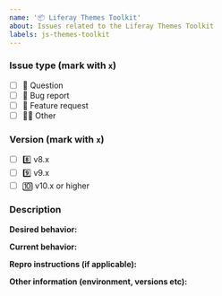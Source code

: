 ```yaml
---
name: '📦 Liferay Themes Toolkit'
about: Issues related to the Liferay Themes Toolkit
labels: js-themes-toolkit
---
```


### Issue type (mark with `x`)

-   [ ] :thinking: Question
-   [ ] :bug: Bug report
-   [ ] :gift: Feature request
-   [ ] :woman_shrugging: Other

### Version (mark with `x`)

-   [ ] :eight: v8.x
-   [ ] :nine: v9.x
-   [ ] :keycap_ten: v10.x or higher

### Description

**Desired behavior:**

**Current behavior:**

**Repro instructions (if applicable):**

**Other information (environment, versions etc):**
